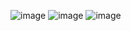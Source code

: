 ![image](https://github.com/amarogamedev/coinlog/assets/80685926/83f83682-9537-40ae-8387-879cb7fecd74)
![image](https://github.com/amarogamedev/coinlog/assets/80685926/6e0510cf-b99e-42c2-8762-1b50c5e1b199)
![image](https://github.com/amarogamedev/coinlog/assets/80685926/f17c8e4a-8883-4458-a80e-e1fbc8ef8b44)
